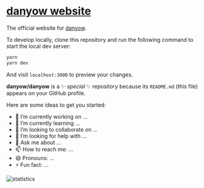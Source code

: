 # [danyow website](https://danyow.cn)

The official website for [danyow](https://github.com/danyow/danyow).

To develop locally, clone this repository and run the following command to start the local dev server:

```bash
yarn
yarn dev
```

And visit `localhost:3000` to preview your changes.

**danyow/danyow** is a ✨ _special_ ✨ repository because its `README.md` (this file) appears on your GitHub profile.

Here are some ideas to get you started:

- 🔭 I’m currently working on ...
- 🌱 I’m currently learning ...
- 👯 I’m looking to collaborate on ...
- 🤔 I’m looking for help with ...
- 💬 Ask me about ...
- 📫 How to reach me: ...
- 😄 Pronouns: ...
- ⚡ Fun fact: ...

![statistics](https://github-readme-stats.vercel.app/api?username=danyow&include_all_commits=true)